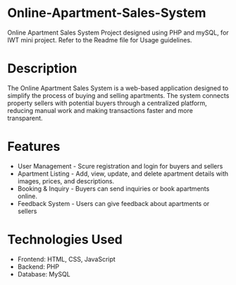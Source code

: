 # Online-Apartment-Sales-System
Online Apartment Sales System Project designed using PHP and mySQL, for IWT mini project. Refer to the Readme file for Usage guidelines.

# Description
The Online Apartment Sales System is a web-based application designed to simplify the process of buying and selling apartments. The system connects property sellers with potential buyers through a centralized platform, reducing manual work and making transactions faster and more transparent.

# Features
- User Management - Scure registration and login for buyers and sellers
- Apartment Listing - Add, view, update, and delete apartment details with images, prices, and descriptions.
- Booking & Inquiry - Buyers can send inquiries or book apartments online.
- Feedback System - Users can give feedback about apartments or sellers

# Technologies Used
- Frontend: HTML, CSS, JavaScript
- Backend: PHP
- Database: MySQL
